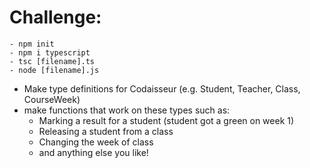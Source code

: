 # Challenge:

    - npm init
    - npm i typescript
    - tsc [filename].ts
    - node [filename].js

- Make type definitions for Codaisseur (e.g. Student, Teacher, Class, CourseWeek)
- make functions that work on these types such as:
    - Marking a result for a student (student got a green on week 1)
    - Releasing a student from a class
    - Changing the week of class
    - and anything else you like!